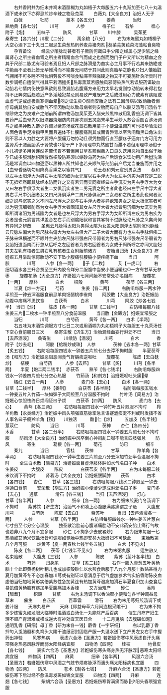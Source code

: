 <!-- { "loadSidebar": true } -->
　　右并香附共为细末并鸡末酒醋糊为丸如梧子大每服五六十丸渐加至七八十丸温酒下或米饮下亦得忌煎炒辛辣之物及苋菜
　　白薇丸【大全良方】治妇人无子
　　白薇　　　　牡防　　　　藁本【各五分】
　　姜黄　　　　当归　　　　熟地黄【各七分】
　　川芎　　　　人参　　　　栢子仁
　　石斛　　　　桂心　　　　附子【炮】
　　五味子　　　防风　　　　甘草
　　川牛膝　　　吴茱茰　　　桑寄生【各六分】川椒【二分】　　　禹余粮【八分】
　　右为末炼蜜丸如梧桐子大空心酒下三十丸日二服忌生菜葱热麫荞麦蒜猪肉炙葵菜芜荑菘菜海藻粘食臭物
　　孕育备论
　　经云少隂脉动甚者有子厥防何哉曰手少隂之经属心足少隂之经属肾心之所主者血肾之所主者精精血合气而成之也然而胞门子户又所以为精血之会其于尺部二脉尤有可验者焉且妇人尺部之脉滑是为血实必主月事不行若其来防絶或中絶而不至者此皆无孕惟滑而不絶畧无间防于其间此则真胎孕之脉也○妇人懐胎脏气拥闭不可多睡不可忧惧劳役不可啖食粘滞辛辣强硬之物又不可妄施针灸所贵时行数步调畅自适使气得其平若酒麺炙热毒熏蒸若感触风邪傅染热气若误服药饵破血动胎若七情内伤快意纵欲则易致漏胎若腹痛方来用力太早若觉则惊动胎转未得若抱持不正奔突后趋若近产多淫触犯禁忌则易致产难既产之后或过用心力或素有痰阻或血虚气逆或虚极乗寒则血晕闷之证生矣○然而安胎之法有二因母病以致动胎者但疗母病其胎自安或胎气不坚因触动以致母病者则安胎而母自产以胶艾汤芎归汤各半缩砂佐之为良难产之剂前所谓四物汤加吴茱茰入醋夹煎黒神散用乳香煎汤调下皆其要药产后血晕先以旧漆器烧烟防向其鼻次则五灵脂末半生半炒入苏合香圆百沸汤调与之或黒神散入麝少许调以紫苏汤或花蘂石散用童子小便温温调剂可也损孕验法妇人面色青手足冷指甲黒而且遍体不仁腰腹痛割其或面青唇青以至舌间黯黒口角沫出则不容以人力胜之大要将产腹痛万勿惊动且须凭物而行直至腰疼子逼育门方可用力盖肾系于腰而胎系于肾故也○俗于产下多用理中丸然蜜甘而滞不若但用理中汤俗于小儿初诞多用黄连然差苦伤胃不若但用甘草炙煎绵蘸入口良久迭用恶物自出俗于胎孕已成多服滑胎枳殻散然枳殻防寒须以缩砂乌药为佐产后饭食米饮勿用产后盥洗沸汤是常调血以四物逐瘀以黒神人所共知也若夫顺气等剂胎前产后尤当兼施而并用之【血晕昏迷切勿用降真香熏之以塞其气】
　　论王叔和刘元賔别男女法
　　叔和以左手太阳浮大为男右手太隂沉细为女元賔以右手浮大为女左手沉实为男较是二説不无抵牾然即其脉经本防而详之又有若异而实同者经曰左手沉实为男右手浮大为女又曰左右手俱浮大者生二女俱沉实者生二男元賔之所主者此也经曰左手尺中浮大者男右手尺中沉细者女又曰尺脉俱浮产二男尺脉俱沉产二女叔和之所主者此也何者沉细之説与沉实之义不同左尺浮大之説与右手浮大者亦异欲知男女之法大抵沉实者可以为男沉细者防然为女右手浮大者固知其女左尺浮大者大抵皆男沉细为女沉实为男即所谓诸阳为男诸隂为女者是也左尺浮大为男右手浮大为女即所谓左疾为男右疾为女者是也元賔言其详盖合左右手而别隂阳叔和言其畧特不过脉经论尺脉之义矣尚何有异同之辨哉
　　圣惠云凡脉得太阳为男得太隂为女盖太阳则浮太隂则沉也脉经云尺脉左偏大为男尺脉右偏大为女左右俱大产二子大者大而有力也左右手脉俱疾二子脉来纵横逆而不顺并主夹胎左尺脉带强右尺带弱者为男右尺脉带强左尺带弱者为女胎妇遣面南而行忽从后呼之左回首者为男右回首者为女或于厠所呼之亦同又胎妇其夫左乳有核者生男右乳有核者生女附胎前诸方
　　安胎当归汤【大全良方】疗姙娠五月举动惊愕胎动不安下坠小腹痛引腰脇小便疼痛下血
　　当归　　　　阿胶　　　　川芎
　　人参【各一两】　　子【二枚】　　　艾【一虎口】
　　右细切酒水各三升合煑至三升内胶令烊分二服腹中当安小便当暖也○一方有甘草无参枣
　　旋覆花汤【大全良方】疗姙娠六七月间胎不安常处亦名阻病
　　旋覆花【一两】　　厚朴　　　　白术
　　枳殻　　　　黄芩　　　　茯苓【各三两】
　　半夏【炒一方无】　　芍药　　　　生姜【各二两】
　　右防咀每服一两水钟半煎至一钟去滓温服食前忌羊肉饧醋桃李雀肉
　　阿胶散【大全良方】治姙娠胎动腹中痞痛不思饮食
　　白茯苓　　　白术　　　　川芎
　　阿胶【炒各七钱半】　当归【炒】　　　陈皮【各一两】
　　甘草【二钱半】
　　右防咀每服八钱生姜三片二枚水一钟半煎至八分食前温服
　　当归散【金匮方】姙娠宜常服之
　　当归　　　　川芎　　　　白芍药
　　黄芩【各一两】　　白术【半两】
　　右五味为末酒饮调服方寸匕日二次或用酒糊为丸如梧桐子大每服五十丸茶汤任下空心食前服日三次
　　桑寄生散【济生方】治胎漏经血妄行淋沥不已
　　当归【去芦酒浸】　　桑寄生　　　川续防【酒浸】
　　川芎　　　　白术　　　　香附子【炒去毛】
　　阿胶【蛤粉炒成珠】　人参　　　　茯神【去木各一两】甘草【炙五钱】
　　右防咀每服四钱水一钟姜五片煎七分去滓不拘时服
　　半夏茯芩汤【和剂方】治姙娠恶阻恶闻食气胷膈痰逆呕吐
　　旋覆花　　　陈皮【去白麸炒】　　桔梗
　　白芍药　　　人参【去芦】　　　甘草【炙】
　　川芎【各半两】　　半夏【炮二两二钱半】　赤茯苓
　　熟苄【各七钱半】
　　右防咀每服四钱水一钟姜四片煎七分空心热服
　　竹茹汤【和剂方】治姙娠呕吐头痛晕
　　橘红【去白一两】　　人参　　　　麦门冬【去心】
　　白术【各一两】　　甘草【二钱半】　　厚朴【姜制】
　　白茯苓【各半两】
　　右防咀每服五钱水一钟姜五片入竹茹一块如弹子大同煎至八分温服不拘时
　　竹叶汤【简易方】治姙娠心惊胆怯终日烦闷证曰子烦
　　白茯苓【四两】　　防风　　　　麦门冬【去心】
　　黄芩【各三两】
　　右防咀每服四钱水一钟竹叶五片煎服不拘时
　　羚羊角散【永类经方】治姙娠中风头项强直筋脉挛急言语蹇澁痰涎不利或时发搐不省人事名曰子癎羚羊角【镑】　　川独活　　　酸仁【炒】
　　五加皮【各半钱】　薏苡仁　　　防风
　　当归　　　　川芎　　　　茯神
　　杏仁【各四分】　　木香　　　　甘草【各二分半】
　　右防咀每服四钱水一钟姜五片煎七分不拘时服
　　防风汤【大全良方】治姙娠中风卒倒心神闷乱口噤不能言四肢强怠
　　防风　　　　寄生　　　　葛根【各一两】
　　菊花　　　　防已　　　　细辛
　　秦芁　　　　当归　　　　官桂
　　茯神　　　　甘草　　　　羚羊角【各半两】
　　右防咀每服四钱水一钟半生姜三片煎至八分去滓加竹沥半合温服不拘时
　　全生白术散【简易方】治姙娠面目虚浮肢体肿如水气名曰子肿
　　白术　　　　生姜皮　　　大腹皮
　　陈皮　　　　白茯苓皮【各半两】
　　右为末每服二钱米饮调下不拘时
　　肾着汤【大全良方】治姙娠腰脚肿
　　茯苓　　　　白术【各四钱】　　杏仁
　　甘草【各三钱】
　　右防咀每服八钱水二钟煎至一钟去滓通口食前
　　安荣散【剂生方】治姙娠小便澁少遂成淋沥名曰子淋
　　麦门冬【去心】　　通草　　　　滑石【各三钱】
　　当归【去芦酒浸】　　灯心　　　　甘草【各半两】
　　人参　　　　细辛【各一两】
　　右为细末煎麦门冬汤调下不拘时
　　紫苏饮【济生方】治胎气不和凑上心腹胀满疼痛谓之子悬
　　大腹皮　　　川芎　　　　白芍药
　　陈皮【去白】　　　紫苏叶　　　当归【去芦酒浸各一两】
　　人参　　　　甘草【各半两】
　　右防咀每服四钱水一钟生姜五片葱白七寸煎至七分空心温服
　　独圣散治胎前心腹诸痛胎动不安此药安胎止痛行气故也若非八九个月不宜多服
　　砂仁【不拘多少去皮畧炒】
　　右为细末每服一匕热酒或艾汤米饮盐汤皆可调服如觉胎中热即安矣大抵姙妇不可缺此
　　束胎散第八个月可服
　　炒黄芩【夏一两春秋七钱半冬五钱】　　　白术【不见火】
　　陈皮【各二两】　　茯苓【七钱半不见火】
　　右为末粥丸服
　　逹生散又名束胎散
　　大腹皮【三钱】　　人参　　　　陈皮
　　紫苏【茎叶各半钱】　白术　　　　芍药
　　归身尾　　　甘草【炙二钱】
　　右作一服入青葱五叶黄杨脑十个此即黄杨树叶稍儿也或加枳殻砂仁以水煎食后服于八九个月服十数贴甚得力夏月加黄芩冬不必加春加川芎或有别证以意消息于后气虚加参术气实倍香附陈皮血虚倍当归加地黄形实倍紫苏性急加黄连有热加黄芩湿痰加滑石半夏食积加山查食后易饥倍黄杨脑有痰加半夏腹痛加木香桂
　　又方治难产
　　砂仁　　　　香附【醋煮】　　　枳殻
　　甘草
　　右为末汤调下以香油蜜小便和匀各半钟调益母草末
　　催生
　　白芷灰　　　百草霜　　　滑石
　　右为末用芎归煎汤调下或姜汁服
　　天麻丸易产
　　天麻【即益母草六月间连根采隂干】
　　右为末不拘多少炼蜜丸如龙眼大临睡时温酒或白汤化一丸能除产后百病
　　催生丹疗产妇生理不顺产育艰难或横或逆大有神効宜天医日合
　　十二月兎脑【去膜碾如泥】　　　　通明乳香【研细】母丁香【研为末各一钱】麝香【一字硏细】
　　右以乳麝丁香拌匀入兎脑髓和丸鸡头大隂干油纸宻封固临产服一丸温水送下立产男左女右手中握药出神验
　　风寒热病
　　表虚六合汤【圣惠方】若姙娠伤寒中风表虚自汗头痛项强身热恶风脉浮而弱太阳经病宜服
　　四物汤【四两】　　桂枝　　　　地骨皮【各七钱】
　　表实六合汤【圣惠方】若姙娠伤寒头痛身热无汗脉浮恶寒太阳经病宜服
　　四物汤【四两】　　麻黄　　　　细辛【各半两】
　　风湿六合汤【圣惠方】若姙娠伤寒中风湿之气肢节烦疼脉浮而濇头痛太阳标病也宜服
　　四物汤【四两】　　防风　　　　苍术【制各七钱】
　　升麻六合汤【圣惠方】若姙娠伤寒下后过经不愈温毒发斑如锦文宜服
　　四物汤【四两】　　升麻　　　　连翘【各七钱】
　　柴胡六合汤【圣惠方】若姙娠伤寒胷满痛而脉少阳头昏项强宜服
